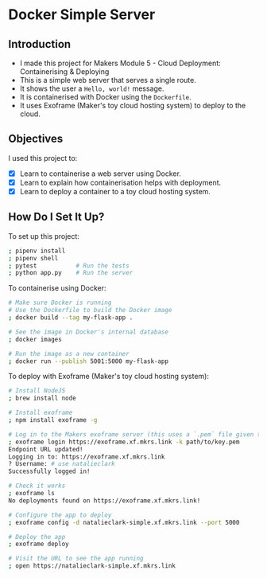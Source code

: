 # Docker Simple Server

## Introduction

- I made this project for Makers Module 5 - Cloud Deployment: Containerising & Deploying
- This is a simple web server that serves a single route.
- It shows the user a `Hello, world!` message.
- It is containerised with Docker using the `Dockerfile`.
- It uses Exoframe (Maker's toy cloud hosting system) to deploy to the cloud.

## Objectives

I used this project to:
- [x] Learn to containerise a web server using Docker.
- [x] Learn to explain how containerisation helps with deployment.
- [x] Learn to deploy a container to a toy cloud hosting system.

## How Do I Set It Up?

To set up this project:

```bash
; pipenv install
; pipenv shell
; pytest           # Run the tests
; python app.py    # Run the server
```

To containerise using Docker:

```bash
# Make sure Docker is running
# Use the Dockerfile to build the Docker image
; docker build --tag my-flask-app .

# See the image in Docker's internal database
; docker images

# Run the image as a new container
; docker run --publish 5001:5000 my-flask-app
```
To deploy with Exoframe (Maker's toy cloud hosting system):
```bash
# Install NodeJS
; brew install node

# Install exoframe
; npm install exoframe -g

# Log in to the Makers exoframe server (this uses a `.pem` file given to me by Makers)
; exoframe login https://exoframe.xf.mkrs.link -k path/to/key.pem
Endpoint URL updated!
Logging in to: https://exoframe.xf.mkrs.link
? Username: # use natalieclark
Successfully logged in!

# Check it works
; exoframe ls 
No deployments found on https://exoframe.xf.mkrs.link!

# Configure the app to deploy
; exoframe config -d natalieclark-simple.xf.mkrs.link --port 5000

# Deploy the app
; exoframe deploy

# Visit the URL to see the app running
; open https://natalieclark-simple.xf.mkrs.link
```
